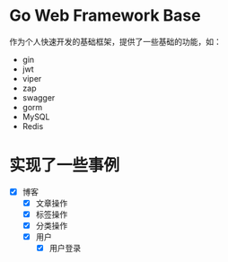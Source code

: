 # Go Web Framework Base
作为个人快速开发的基础框架，提供了一些基础的功能，如：
- gin
- jwt
- viper
- zap
- swagger
- gorm
- MySQL
- Redis

# 实现了一些事例
- [x] 博客
  - [x] 文章操作
  - [x] 标签操作
  - [x] 分类操作
  - [x] 用户
    - [x] 用户登录